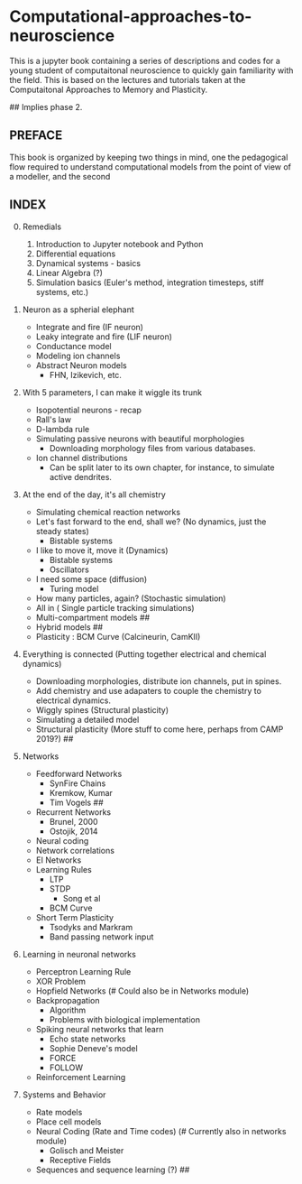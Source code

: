 # Computational-approaches-to-neuroscience

This is a jupyter book containing a series of descriptions and codes for a young student of computaitonal neuroscience to quickly gain familiarity with the field. This is based on the lectures and tutorials taken at the Computaitonal Approaches to Memory and Plasticity.

\## Implies phase 2.

## PREFACE
This book is organized by keeping two things in mind, one the pedagogical flow required to understand computational models from the point of view of a modeller, and the second 

## INDEX 
0. Remedials
    1. Introduction to Jupyter notebook and Python
    2. Differential equations
    3. Dynamical systems - basics
    4. Linear Algebra (?) 
    5. Simulation basics (Euler's method, integration timesteps, stiff systems, etc.)
  
1. Neuron as a spherial elephant
    * Integrate and fire (IF neuron)
    * Leaky integrate and fire (LIF neuron)
    * Conductance model
    * Modeling ion channels
    * Abstract Neuron models
      * FHN, Izikevich, etc.

2. With 5 parameters, I can make it wiggle its trunk
    * Isopotential neurons - recap
    * Rall's law
    * D-lambda rule
    * Simulating passive neurons with beautiful morphologies
        * Downloading morphology files from various databases.
    * Ion channel distributions
      * Can be split later to its own chapter, for instance, to simulate active dendrites.
  
3. At the end of the day, it's all chemistry
    * Simulating chemical reaction networks
    * Let's fast forward to the end, shall we? (No dynamics, just the steady states)
      * Bistable systems
    * I like to move it, move it (Dynamics)
      * Bistable systems
      * Oscillators
    * I need some space (diffusion)
      * Turing model
    * How many particles, again? (Stochastic simulation)
    * All in ( Single particle tracking simulations)
    * Multi-compartment models ##
    * Hybrid models ##
    * Plasticity : BCM Curve (Calcineurin, CamKII)

4. Everything is connected (Putting together electrical and chemical dynamics)
    * Downloading morphologies, distribute ion channels, put in spines.
    * Add chemistry and use adapaters to couple the chemistry to electrical dynamics.
    * Wiggly spines (Structural plasticity)
    * Simulating a detailed model
    * Structural plasticity (More stuff to come here, perhaps from CAMP 2019?) ##

5. Networks
    * Feedforward Networks
      * SynFire Chains
      * Kremkow, Kumar
      * Tim Vogels ## 
    * Recurrent Networks
      * Brunel, 2000
      * Ostojik, 2014
    * Neural coding
    * Network correlations
    * EI Networks
    * Learning Rules
      * LTP
      * STDP
        * Song et al
      * BCM Curve
    * Short Term Plasticity
      * Tsodyks and Markram
      * Band passing network input

6. Learning in neuronal networks
    * Perceptron Learning Rule
    * XOR Problem
    * Hopfield Networks (# Could also be in Networks module)
    * Backpropagation
      * Algorithm
      * Problems with biological implementation
    * Spiking neural networks that learn
      * Echo state networks
      * Sophie Deneve's model
      * FORCE
      * FOLLOW
    * Reinforcement Learning
  
7. Systems and Behavior
    * Rate models
    * Place cell models
    * Neural Coding (Rate and Time codes) (# Currently also in networks module)
      * Golisch and Meister
      * Receptive Fields
    * Sequences and sequence learning (?) ##
